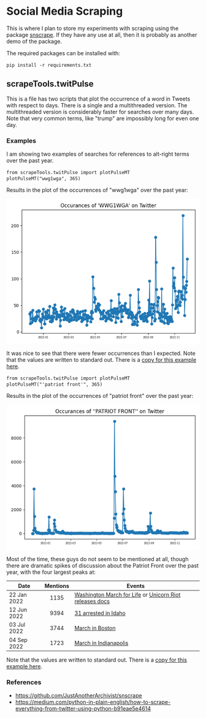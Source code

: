 # Social Media Scraping
This is where I plan to store my experiments with scraping using the package [snscrape](https://github.com/JustAnotherArchivist/snscrape).  If they have any use at all, then it is probably as another demo of the package.

The required packages can be installed with:

    pip install -r requirements.txt

## scrapeTools.twitPulse
This is a file has two scripts that plot the occurrence of a word in Tweets with respect to days.  There is a single and a multithreaded version.  The multithreaded version is considerably faster for searches over many days.  Note that very common terms, like "trump" are impossibly long for even one day.

### Examples
I am showing two examples of searches for references to alt-right terms over the past year.

    from scrapeTools.twitPulse import plotPulseMT
    plotPulseMT("wwg1wga", 365)

Results in the plot of the occurrences of "wwg1wga" over the past year:

![plotPulse example](./doc/plotPulse1.png)

It was nice to see that there were fewer occurrences than I expected. Note that the values are written to standard out.  There is a [copy for this example here](./doc/stdout1.txt).

    from scrapeTools.twitPulse import plotPulseMT
    plotPulseMT("'patriot front'", 365)

Results in the plot of the occurrences of "patriot front" over the past year:

![plotPulse example](./doc/plotPulse2.png)

Most of the time, these guys do not seem to be mentioned at all, though there are dramatic spikes of discussion about the Patriot Front over the past year, with the four largest peaks at:

|Date         | Mentions | Events|
|-------------|:--------:|-------|
|22 Jan 2022  |  1135    |  [Washington March for Life](https://www.reuters.com/news/picture/washingtons-march-for-life-idUSRTS4Q4AE) or [Unicorn Riot releases docs](https://unicornriot.ninja/2022/patriot-front-fascist-leak-exposes-nationwide-racist-campaigns/)|
|12 Jun 2022  |  9394    |  [31 arrested in Idaho](https://www.washingtonpost.com/nation/2022/06/11/patriot-front-arrests-idaho/)|
|03 Jul 2022  |  3744    |  [March in Boston](https://www.cbsnews.com/boston/news/white-supremacists-boston-patriot-front-mayor-michelle-wu/)|
|04 Sep 2022  |  1723    |  [March in Indianapolis](https://www.wrtv.com/news/local-news/indianapolis/downtown/patriot-front-a-group-considered-to-be-white-nationalists-seen-marching-through-downtown-indianapolis)|

Note that the values are written to standard out.  There is a [copy for this example here](./doc/stdout2.txt).

### References
 * https://github.com/JustAnotherArchivist/snscrape
 * https://medium.com/python-in-plain-english/how-to-scrape-everything-from-twitter-using-python-b91eae5e4614

